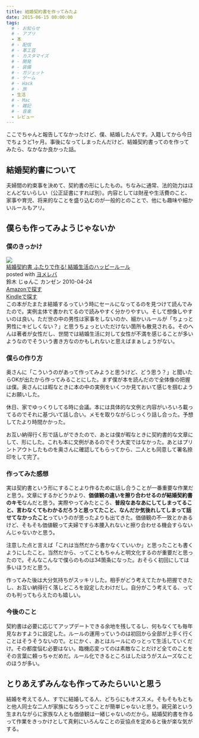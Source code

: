 ```yaml
---
title: 結婚契約書を作ってみたよ
date: 2015-06-15 00:00:00
tags:
  # - お知らせ
  # - アプリ
  - 本
  # - 配信
  # - 革工芸
  # - カスタマイズ
  # - 開発
  # - 装備
  # - ガジェット
  # - ゲーム
  # - Hack
  # - 旅
  - 生活
  # - Mac
  # - 雑記
  # - 音楽
  - レビュー
---
```

ここでちゃんと報告してなかったけど、僕、結婚したんです。入籍してから今日でちょうど1ヶ月。事後になってしまったんだけど、結婚契約書ってのを作ってみたら、なかなか良かった話。

## 結婚契約書について
夫婦間の約束事を決めて、契約書の形にしたもの。ちなみに通常、法的効力はほとんどないらしい（公正証書にすれば別）。内容としては財産や生活費のこと、家事や育児、将来的なことを盛り込むのが一般的とのことで、他にも趣味や細かいルールもアリ。

## 僕らも作ってみようじゃないか
### 僕のきっかけ
<div class="cstmreba"><div class="booklink-box"><div class="booklink-image"><a href="http://www.amazon.co.jp/exec/obidos/asin/4862550606/akicks-22/" target="_blank" ><img src="http://ecx.images-amazon.com/images/I/41EumGd1jsL._SL160_.jpg" style="border: none;" /></a></div><div class="booklink-info"><div class="booklink-name"><a href="http://www.amazon.co.jp/exec/obidos/asin/4862550606/akicks-22/" target="_blank" >結婚契約書 ふたりで作る! 結婚生活のハッピールール</a><div class="booklink-powered-date">posted with <a href="http://yomereba.com" rel="nofollow" target="_blank">ヨメレバ</a></div></div><div class="booklink-detail">鈴木 じゅんこ カンゼン 2010-04-24    </div><div class="booklink-link2"><div class="shoplinkamazon"><a href="http://www.amazon.co.jp/exec/obidos/asin/4862550606/akicks-22/" target="_blank" >Amazonで探す</a></div><div class="shoplinkkindle"><a href="http://www.amazon.co.jp/exec/obidos/ASIN/B00KBKH7MS/akicks-22/" target="_blank" >Kindleで探す</a></div>                              	  	  	  	</div></div><div class="booklink-footer"></div></div></div>
この本がたまたま結婚するっていう時にセールになってるのを見つけて読んでみたので。実例主体で書かれてるので読みやすく分かりやすい。そして想像しやすいのは良い。ただ世の中の男性は家事をしないのか、細かいルールが「ちょっと男性にキビしくない？」と思うちょっといただけない箇所も散見される。そのへんは著者が女性だし、世間では結婚生活に対して女性が不満を感じることが多いようなのでそういう書き方なのかもしれないと思えばまぁしょうがない。

### 僕らの作り方
奥さんに「こういうのがあって作ってみようと思うけど、どう思う？」と聞いたらOKが出たから作ってみることにした。まず僕が本を読んだので全体像の把握は僕。奥さんには暇なときに本の中の実例をいくつか見ておいて感じを掴むようにお願いした。

休日、家でゆっくりしてる時に会議。本には具体的な文例と内容がいろいろ載ってるのでそれに基づいて話し合い。メモを取りながらじっくり話し合った。予想してたより時間かかった。

お互い納得行く形で話しができたので、あとは僕が暇なときに契約書的な文章にして、形にした。これも本に文例があるのでそう大変ではなかった。あとはプリントアウトしたものを奥さんに確認してもらってから、二人とも同意して署名捺印をして完了。

### 作ってみた感想
実は契約書という形にすることより作るために話し合うことが一番重要な作業だと思う。文章にするかどうかより、**価値観の違いを擦り合わせるのが結婚契約書のキモ**なんだと思う。実際やってみたところ、**普段なあなあにしてしまってること、言わなくてもわかるだろうと思ってたこと、なんだか気後れしてしまって話せてなかったこと**っていうのが思ったよりも出てきた。価値観の不一致とかあるけど、そもそも価値観って夫婦ですら本腰入れないと擦り合わせる機会すらないんじゃないかと思う。

注意した点と言えば「これは当然だから書かなくていいか」と思ったことも書くようにしたこと。当然だから、ってこともちゃんと明文化するのが重要だと思ったので。そんなこんなで僕らのものは34箇条になった。おそらく初回にしては多いほうだと思う。

作ってみた後は大分気持ちがスッキリした。相手がどう考えてたかも把握できたし、お互い納得行く落しどころを設定したわけだし。自分がこう考えてる、ってのも判ってもらえたのも嬉しい。

### 今後のこと
契約書は必要に応じてアップデートできる余地を残してるし、何もなくても毎年見なおすように設定した。ルールの運用っていうのは初回から全部が上手く行くことはそうそうないので。とにかく、あとはルールにのっとって生活していくだけ。その都度悩む必要はない。臨機応変ってのは素敵なことだけど全てのことをその言葉に頼っちゃだめだ。ルール化できるところはしたほうがスムーズなことのほうが多い。

## とりあえずみんなも作ってみたらいいと思う
結婚を考えてる人、すでに結婚してる人、どちらにもオススメ。そもそももともと他人同士な二人が家族になろうってことが簡単じゃないと思う。親兄弟という生まれながらに家族な人とも価値観は一緒じゃないのだから。結婚契約書を作るって作業をきっかけとして真剣にいろんなことの妥協点を定めると後が楽な気がする。
